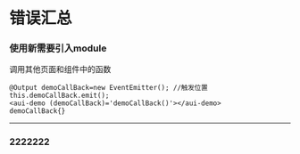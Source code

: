 # 错误汇总

### 使用新需要引入module
调用其他页面和组件中的函数
```
@Output demoCallBack=new EventEmitter(); //触发位置
this.demoCallBack.emit();
<aui-demo (demoCallBack)='demoCallBack()'></aui-demo>
demoCallBack{}
```

---
### 2222222
